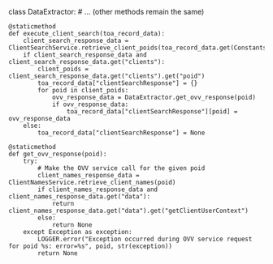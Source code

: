 class DataExtractor:
    # ... (other methods remain the same)

    @staticmethod
    def execute_client_search(toa_record_data):
        client_search_response_data = ClientSearchService.retrieve_client_poids(toa_record_data.get(Constants.VG_ACCOUNT_NUMBER))
        if client_search_response_data and client_search_response_data.get("clients"):
            client_poids = client_search_response_data.get("clients").get("poid")
            toa_record_data["clientSearchResponse"] = {}
            for poid in client_poids:
                ovv_response_data = DataExtractor.get_ovv_response(poid)
                if ovv_response_data:
                    toa_record_data["clientSearchResponse"][poid] = ovv_response_data
        else:
            toa_record_data["clientSearchResponse"] = None

    @staticmethod
    def get_ovv_response(poid):
        try:
            # Make the OVV service call for the given poid
            client_names_response_data = ClientNamesService.retrieve_client_names(poid)
            if client_names_response_data and client_names_response_data.get("data"):
                return client_names_response_data.get("data").get("getClientUserContext")
            else:
                return None
        except Exception as exception:
            LOGGER.error("Exception occurred during OVV service request for poid %s: error=%s", poid, str(exception))
            return None

